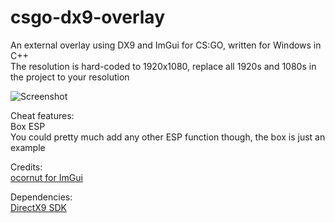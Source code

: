 # csgo-dx9-overlay

An external overlay using DX9 and ImGui for CS:GO, written for Windows in C++ <br>
The resolution is hard-coded to 1920x1080, replace all 1920s and 1080s in the project to your resolution

![Screenshot](screenshot.png)

Cheat features: <br>
Box ESP <br>
You could pretty much add any other ESP function though, the box is just an example

Credits: <br>
[ocornut for ImGui](https://github.com/ocornut/imgui)

Dependencies: <br>
[DirectX9 SDK](https://www.microsoft.com/en-us/download/details.aspx?id=6812)
